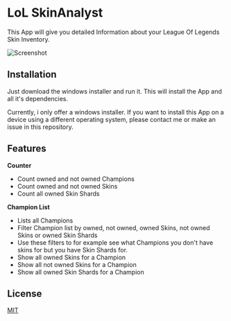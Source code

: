 # LoL SkinAnalyst

This App will give you detailed Information about your League Of Legends Skin Inventory.

![Screenshot](https://raw.githubusercontent.com/CubE135/lolskinanalyst/master/src/assets/img/screenshot.png)

## Installation

Just download the windows installer and run it. This will install the App and all it's dependencies.

Currently, i only offer a windows installer. If you want to install this App on a device using a different operating system, please contact me or make an issue in this repository.

## Features

**Counter**
- Count owned and not owned Champions
- Count owned and not owned Skins
- Count all owned Skin Shards

**Champion List**
- Lists all Champions
- Filter Champion list by owned, not owned, owned Skins, not owned Skins or owned Skin Shards
- Use these filters to for example see what Champions you don't have skins for but you have Skin Shards for.
- Show all owned Skins for a Champion
- Show all not owned Skins for a Champion
- Show all owned Skin Shards for a Champion

## License
[MIT](https://choosealicense.com/licenses/mit/)
